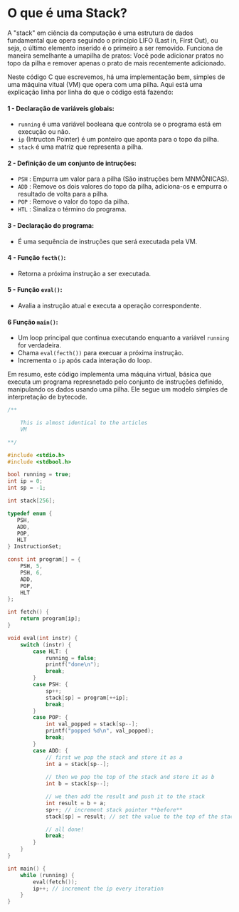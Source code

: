 # O que é uma Stack?

A "stack" em ciência da computação é uma estrutura de dados fundamental que opera seguindo o princípio LIFO (Last in, First Out), ou seja, o último elemento inserido é o primeiro a ser removido.
Funciona de maneira semelhante a umapilha de pratos: Você pode adicionar pratos no topo da pilha e remover apenas o prato de mais recentemente adicionado.

Neste código C que escrevemos, há uma implementação bem, simples de uma máquina vitual (VM) que opera com uma pilha. Aqui está uma explicação linha por linha do que o código está fazendo:

#### 1 - Declaração de variáveis globais:

- `running` é uma variável booleana que controla se o programa está em execução ou não.
- `ip` (Intructon Pointer) é um ponteiro que aponta para o topo da pilha.
- `stack` é uma matriz que representa a pilha. 

#### 2 - Definição de um conjunto de intruções:

- `PSH` : Empurra um valor para a pilha (São instruções bem MNMÔNICAS). 
- `ADD` : Remove os dois valores do topo da pilha, adiciona-os e empurra o resultado de volta para a pilha. 
- `POP` : Remove o valor do topo da pilha. 
- `HTL` : Sinaliza o término do programa.

#### 3 - Declaração do programa: 

- É uma sequência de instruções que será executada pela VM. 

#### 4 - Função `fecth()`: 

- Retorna a próxima instrução a ser executada. 

#### 5 - Função `eval()`:

- Avalia a instrução atual e executa a operação correspondente. 

#### 6 Função `main()`:

- Um loop principal que continua executando enquanto a variável `running` for verdadeira.
- Chama `eval(fecth())` para execuar a próxima instrução.
- Incrementa o `ip` após cada interação do loop. 

Em resumo, este código implementa uma máquina virtual, básica que executa um programa represnetado pelo conjunto de instruções definido, manipulando os dados usando uma pilha. Ele segue um modelo simples de interpretação de bytecode. 

```c
/**

	This is almost identical to the articles
	VM

**/

#include <stdio.h>
#include <stdbool.h>

bool running = true;
int ip = 0;
int sp = -1;

int stack[256];

typedef enum {
   PSH,
   ADD,
   POP,
   HLT
} InstructionSet;

const int program[] = {
    PSH, 5,
    PSH, 6,
    ADD,
    POP,
    HLT
};

int fetch() {
    return program[ip];
}

void eval(int instr) {
    switch (instr) {
        case HLT: {
            running = false;
            printf("done\n");
            break;
        }
        case PSH: {
    	    sp++;
	        stack[sp] = program[++ip];
	        break;
        }
        case POP: {
	        int val_popped = stack[sp--];
	        printf("popped %d\n", val_popped);
	        break;
	    }
	    case ADD: {
	        // first we pop the stack and store it as a
	        int a = stack[sp--];
	    
	        // then we pop the top of the stack and store it as b
	        int b = stack[sp--];

	        // we then add the result and push it to the stack
	        int result = b + a;
	        sp++; // increment stack pointer **before**
	        stack[sp] = result; // set the value to the top of the stack

	        // all done!
	        break;
	    }
    }
}

int main() {
    while (running) {
        eval(fetch());
        ip++; // increment the ip every iteration
    }
}

``` 